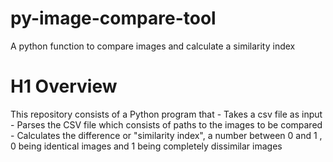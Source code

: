 # py-image-compare-tool
A python function to compare images and calculate a similarity index

# H1 Overview

<p>This repository consists of a Python program that
- Takes a csv file as input
- Parses the CSV file which consists of paths to the images to be compared
- Calculates the difference or "similarity index", a number between 0 and 1 , 0 being identical images and 1 being completely dissimilar images </p>
